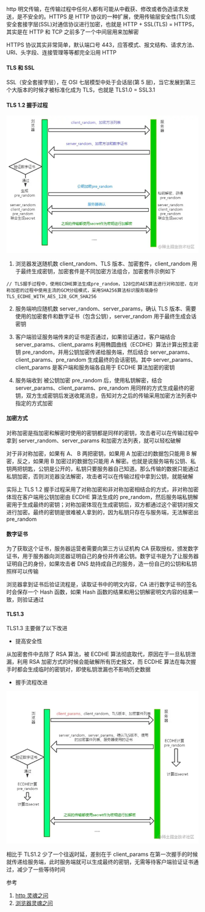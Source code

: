 http 明文传输，在传输过程中任何人都有可能从中截获、修改或者伪造请求发送，是不安全的。HTTPS 是 HTTP 协议的一种扩展，使用传输层安全性(TLS)或安全套接字层(SSL)对通信协议进行加密，也就是 HTTP + SSL(TLS) = HTTPS，其实是在 HTTP 和 TCP 之前多了一个中间层用来加解密

HTTPS 协议其实非常简单，默认端口号 443，应答模式、报文结构、请求方法、URI、头字段、连接管理等等都完全沿用 HTTP

#### TLS 和 SSL

SSL（安全套接字层），在 OSI 七层模型中处于会话层(第 5 层)，当它发展到第三个大版本的时候才被标准化成为 TLS，也就是 TLS1.0 = SSL3.1

#### TLS 1.2 握手过程

![](../assets/TLS1.2.awebp)

1. 浏览器发送随机数 client_random、TLS 版本、加密套件，client_random 用于最终生成密钥，加密套件是不同加密方法组合，加密套件示例如下

```less
// TLS握手过程中，使用ECDHE算法生成pre_random，128位的AES算法进行对称加密，在对称加密的过程中使用主流的GCM分组模式，采用SHA256算法标识服务端身份
TLS_ECDHE_WITH_AES_128_GCM_SHA256
```

2. 服务端响应随机数 server_random、server_params，确认 TLS 版本、需要使用的加密套件和数字证书（包含公钥），server_random 用于最终生成会话密钥

3. 客户端验证服务端传来的证书是否通过，如果验证通过，客户端结合 server_params、client_params 利用椭圆曲线（ECDHE）算法计算出预主密钥 pre_random，并用公钥加密传递给服务端，然后结合 server_params、client_params、pre_random 生成最终的会话密钥。其中 server_params、client_params 是客户端和服务端各自用于 ECDHE 算法加密的密钥

4. 服务端收到 被公钥加密 pre_random 后，使用私钥解密，结合 server_params、client_params、pre_random 用同样的方式生成最终的密钥，双方生成密钥后发送收尾消息，告知对方之后的传输采用加密方法列表中指定的方式加密

#### 加密方式

对称加密是指加密和解密时使用的密钥都是同样的密钥，攻击者可以在传输过程中拿到 server_random、server_params 和加密方法列表，就可以轻松破解

对于非对称加密，如果有 A、 B 两把密钥，如果用 A 加密过的数据包只能用 B 解密，反之，如果用 B 加密过的数据包只能用 A 解密。也就是说服务端有公钥、私钥两把钥匙，公钥是公开的，私钥只要服务器自己知道。那么传输的数据只能通过私钥加密，否则浏览器没法解密，攻击者可以在传输过程中拿到公钥，就能破解

实际上 TLS 1.2 握手过程采用了对称加密和非对称加密相结合的方式，非对称加密体现在客户端用公钥加密由 ECDHE 算法生成的 pre_random，然后服务端私钥解密用于生成最终的密钥；对称加密体现在生成密钥后，双方都通过这个密钥对报文进行加密。最终的密钥是很难被人拿到的，因为私钥只存在与服务端，无法解密出 pre_random

#### 数字证书

为了获取这个证书，服务器运营者需要向第三方认证机构 CA 获取授权，颁发数字证书，用于服务器向浏览器证明自己的身份并传递公钥。数字证书是为了让服务器证明自己的身份，如果攻击者 DNS 劫持成自己的服务，造一份自己的公钥和私钥照样可以传输

浏览器拿到证书后验证流程是，读取证书中的明文内容，CA 进行数字证书的签名时会保存一个 Hash 函数，如果 Hash 函数的结果和用公钥解密明文内容的结果一致，则验证通过

#### TLS1.3

TLS1.3 主要做了以下改进

- 提高安全性

从加密套件中去除了 RSA 算法，被 ECDHE 算法彻底取代，原因在于一旦私钥泄漏，利用 RSA 加密方式的时候会能破解所有历史报文，而 ECDHE 算法在每次握手时都会生成临时的密钥对，即使私钥泄漏也不影响历史数据

- 握手流程改进

![](../assets/TLS1.3.awebp)

相比于 TLS1.2 少了一个往返时延，差别在于 client_params 在第一次握手的时候就传递给服务端，此时服务端就可以生成最终的密钥，无需等待客户端验证证书通过，减少了一些等待时间

参考

1. [http 灵魂之问](https://juejin.cn/post/6844904100035821575)
2. [浏览器灵魂之问](https://juejin.cn/post/6844904021308735502)
